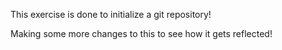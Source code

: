 This exercise is done to initialize a git repository!

Making some more changes to this to see how it gets reflected!

